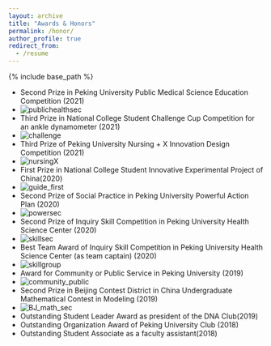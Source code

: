 ```yaml
---
layout: archive
title: "Awards & Honors"
permalink: /honor/
author_profile: true
redirect_from:
  - /resume
---
```


{% include base_path %}

* Second Prize in Peking University Public Medical Science Education Competition (2021)
* ![publichealthsec](http://yanweijin.github.io/images/publichealthsec.png)
* Third Prize in National College Student Challenge Cup Competition for an ankle dynamometer (2021)
* ![challenge](http://yanweijin.github.io/images/challenge.png)
* Third Prize of Peking University Nursing + X Innovation Design Competition (2021)
* ![nursingX](http://yanweijin.github.io/images/.png)
* First Prize in National College Student Innovative Experimental Project of China(2020)
* ![guide_first](http://yanweijin.github.io/images/guide_first.png)
* Second Prize of Social Practice in Peking University Powerful Action Plan (2020)
* ![powersec](http://yanweijin.github.io/images/powersec.png)
* Second Prize of Inquiry Skill Competition in Peking University Health Science Center (2020)
* ![skillsec](http://yanweijin.github.io/images/skillsec.png)
* Best Team Award of Inquiry Skill Competition in Peking University Health Science Center (as team captain) (2020)
* ![skillgroup](http://yanweijin.github.io/images/skillgroup.png)
* Award for Community or Public Service in Peking University (2019)
* ![community_public](http://yanweijin.github.io/images/community_public.png)
* Second Prize in Beijing Contest District in China Undergraduate Mathematical Contest in Modeling (2019)
* ![BJ_math_sec](http://yanweijin.github.io/images/BJ_math_sec.png)
* Outstanding Student Leader Award as president of the DNA Club(2019)
* Outstanding Organization Award of Peking University Club (2018)
* Outstanding Student Associate as a faculty assistant(2018)
